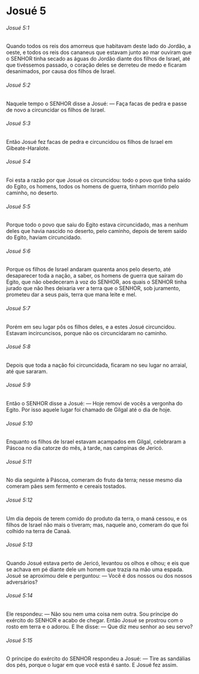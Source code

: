 # Josué 5

###### Josué 5:1

Quando todos os reis dos amorreus que habitavam deste lado do Jordão, a oeste, e todos os reis dos cananeus que estavam junto ao mar ouviram que o SENHOR tinha secado as águas do Jordão diante dos filhos de Israel, até que tivéssemos passado, o coração deles se derreteu de medo e ficaram desanimados, por causa dos filhos de Israel.

###### Josué 5:2

Naquele tempo o SENHOR disse a Josué: — Faça facas de pedra e passe de novo a circuncidar os filhos de Israel.

###### Josué 5:3

Então Josué fez facas de pedra e circuncidou os filhos de Israel em Gibeate-Haralote.

###### Josué 5:4

Foi esta a razão por que Josué os circuncidou: todo o povo que tinha saído do Egito, os homens, todos os homens de guerra, tinham morrido pelo caminho, no deserto.

###### Josué 5:5

Porque todo o povo que saiu do Egito estava circuncidado, mas a nenhum deles que havia nascido no deserto, pelo caminho, depois de terem saído do Egito, haviam circuncidado.

###### Josué 5:6

Porque os filhos de Israel andaram quarenta anos pelo deserto, até desaparecer toda a nação, a saber, os homens de guerra que saíram do Egito, que não obedeceram à voz do SENHOR, aos quais o SENHOR tinha jurado que não lhes deixaria ver a terra que o SENHOR, sob juramento, prometeu dar a seus pais, terra que mana leite e mel.

###### Josué 5:7

Porém em seu lugar pôs os filhos deles, e a estes Josué circuncidou. Estavam incircuncisos, porque não os circuncidaram no caminho.

###### Josué 5:8

Depois que toda a nação foi circuncidada, ficaram no seu lugar no arraial, até que sararam.

###### Josué 5:9

Então o SENHOR disse a Josué: — Hoje removi de vocês a vergonha do Egito. Por isso aquele lugar foi chamado de Gilgal até o dia de hoje.

###### Josué 5:10

Enquanto os filhos de Israel estavam acampados em Gilgal, celebraram a Páscoa no dia catorze do mês, à tarde, nas campinas de Jericó.

###### Josué 5:11

No dia seguinte à Páscoa, comeram do fruto da terra; nesse mesmo dia comeram pães sem fermento e cereais tostados.

###### Josué 5:12

Um dia depois de terem comido do produto da terra, o maná cessou, e os filhos de Israel não mais o tiveram; mas, naquele ano, comeram do que foi colhido na terra de Canaã.

###### Josué 5:13

Quando Josué estava perto de Jericó, levantou os olhos e olhou; e eis que se achava em pé diante dele um homem que trazia na mão uma espada. Josué se aproximou dele e perguntou: — Você é dos nossos ou dos nossos adversários?

###### Josué 5:14

Ele respondeu: — Não sou nem uma coisa nem outra. Sou príncipe do exército do SENHOR e acabo de chegar. Então Josué se prostrou com o rosto em terra e o adorou. E lhe disse: — Que diz meu senhor ao seu servo?

###### Josué 5:15

O príncipe do exército do SENHOR respondeu a Josué: — Tire as sandálias dos pés, porque o lugar em que você está é santo. E Josué fez assim.

